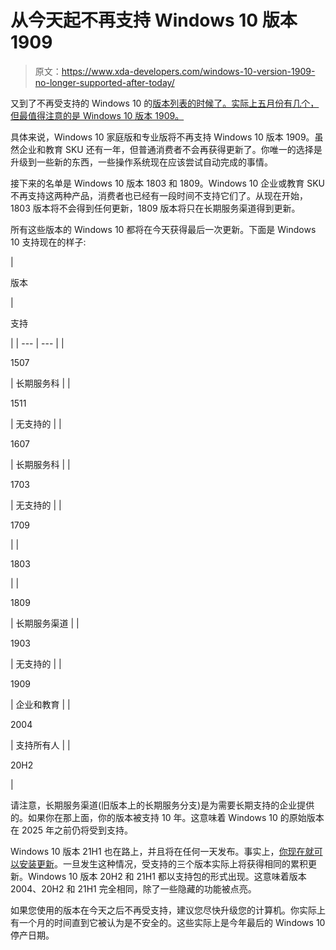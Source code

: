 # 从今天起不再支持 Windows 10 版本 1909

> 原文：<https://www.xda-developers.com/windows-10-version-1909-no-longer-supported-after-today/>

又到了不再受支持的 Windows 10 的[版本列表的时候了。实际上五月份有几个，但最值得注意的是 Windows 10 版本 1909。](https://docs.microsoft.com/en-us/lifecycle/products/?ts=10&products=windows&terms=windows%2010)

具体来说，Windows 10 家庭版和专业版将不再支持 Windows 10 版本 1909。虽然企业和教育 SKU 还有一年，但普通消费者不会再获得更新了。你唯一的选择是升级到一些新的东西，一些操作系统现在应该尝试自动完成的事情。

接下来的名单是 Windows 10 版本 1803 和 1809。Windows 10 企业或教育 SKU 不再支持这两种产品，消费者也已经有一段时间不支持它们了。从现在开始，1803 版本将不会得到任何更新，1809 版本将只在长期服务渠道得到更新。

所有这些版本的 Windows 10 都将在今天获得最后一次更新。下面是 Windows 10 支持现在的样子:

| 

版本

 | 

支持

 |
| --- | --- |
| 

1507

 | 长期服务科 |
| 

1511

 | 无支持的 |
| 

1607

 | 长期服务科 |
| 

1703

 | 无支持的 |
| 

1709

 |
| 

1803

 |
| 

1809

 | 长期服务渠道 |
| 

1903

 | 无支持的 |
| 

1909

 | 企业和教育 |
| 

2004

 | 支持所有人 |
| 

20H2

 |

请注意，长期服务渠道(旧版本上的长期服务分支)是为需要长期支持的企业提供的。如果你在那上面，你的版本被支持 10 年。这意味着 Windows 10 的原始版本在 2025 年之前仍将受到支持。

Windows 10 版本 21H1 也在路上，并且将在任何一天发布。事实上，[你现在就可以安装更新](https://www.xda-developers.com/how-to-install-windows-10-may-2021-update/)。一旦发生这种情况，受支持的三个版本实际上将获得相同的累积更新。Windows 10 版本 20H2 和 21H1 都以支持包的形式出现。这意味着版本 2004、20H2 和 21H1 完全相同，除了一些隐藏的功能被点亮。

如果您使用的版本在今天之后不再受支持，建议您尽快升级您的计算机。你实际上有一个月的时间直到它被认为是不安全的。这些实际上是今年最后的 Windows 10 停产日期。